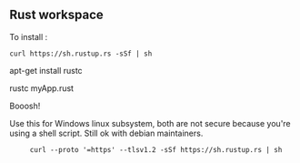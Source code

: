 ## Rust workspace

To install : 


	curl https://sh.rustup.rs -sSf | sh


apt-get install rustc

rustc myApp.rust

Booosh! 

Use this for Windows linux subsystem, both are not secure because you're using a shell script. Still ok with debian maintainers.


         curl --proto '=https' --tlsv1.2 -sSf https://sh.rustup.rs | sh
